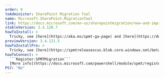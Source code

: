 ```yaml
---
order: 9
toAdminister: SharePoint Migration Tool
name: Microsoft.SharePoint.MigrationTool
link: https://docs.microsoft.com/en-us/sharepointmigration/new-and-improved-features-in-the-sharepoint-migration-tool
stableVersion: 3.4.120.7
howToInstall: >
  Tricky, see [here](https://aka.ms/spmt-ga-page) and [here](https://docs.microsoft.com/sharepointmigration/overview-spmt-ps-cmdlets#before-you-begin)
previewVersion: 3.4.121.5
howToInstallPre: >
  Tricky, see [here](https://spmtreleasescus.blob.core.windows.net/betainstall/default.htm) and [here](https://docs.microsoft.com/sharepointmigration/overview-spmt-ps-cmdlets#before-you-begin)
howToConnect: >
  ```Register-SPMTMigration```
  [More info](https://docs.microsoft.com/powershell/module/spmt/register-spmtmigration?view=spmt-ps)
PS7: "No"
---
```

